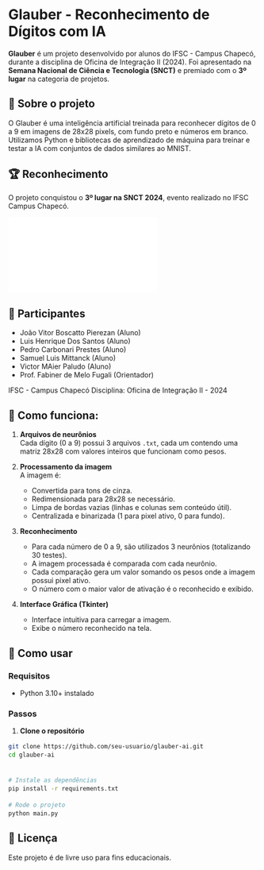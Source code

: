 # Glauber - Reconhecimento de Dígitos com IA

**Glauber** é um projeto desenvolvido por alunos do IFSC - Campus Chapecó, durante a disciplina de Oficina de Integração II (2024). Foi apresentado na **Semana Nacional de Ciência e Tecnologia (SNCT)** e premiado com o **3º lugar** na categoria de projetos.

## 🧠 Sobre o projeto

O Glauber é uma inteligência artificial treinada para reconhecer dígitos de 0 a 9 em imagens de 28x28 pixels, com fundo preto e números em branco. Utilizamos Python e bibliotecas de aprendizado de máquina para treinar e testar a IA com conjuntos de dados similares ao MNIST.

## 🏆 Reconhecimento

O projeto conquistou o **3º lugar na SNCT 2024**, evento realizado no IFSC Campus Chapecó.

![Certificado](certificado_snct.pdf)

## 👥 Participantes

- João Vitor Boscatto Pierezan (Aluno)
- Luis Henrique Dos Santos (Aluno)
- Pedro Carbonari Prestes (Aluno)
- Samuel Luis Mittanck (Aluno)
- Victor MAier Paludo (Aluno)
- Prof. Fabiner de Melo Fugali (Orientador)

IFSC - Campus Chapecó
Disciplina: Oficina de Integração II - 2024

## 🧩 Como funciona:

1. **Arquivos de neurônios**  
   Cada dígito (0 a 9) possui 3 arquivos `.txt`, cada um contendo uma matriz 28x28 com valores inteiros que funcionam como pesos.

2. **Processamento da imagem**  
   A imagem é:
   - Convertida para tons de cinza.
   - Redimensionada para 28x28 se necessário.
   - Limpa de bordas vazias (linhas e colunas sem conteúdo útil).
   - Centralizada e binarizada (1 para pixel ativo, 0 para fundo).

3. **Reconhecimento**  
   - Para cada número de 0 a 9, são utilizados 3 neurônios (totalizando 30 testes).
   - A imagem processada é comparada com cada neurônio.
   - Cada comparação gera um valor somando os pesos onde a imagem possui pixel ativo.
   - O número com o maior valor de ativação é o reconhecido e exibido.

4. **Interface Gráfica (Tkinter)**  
   - Interface intuitiva para carregar a imagem.
   - Exibe o número reconhecido na tela.


## 🚀 Como usar

### Requisitos

- Python 3.10+ instalado

### Passos

1. **Clone o repositório**

```bash
git clone https://github.com/seu-usuario/glauber-ai.git
cd glauber-ai


# Instale as dependências
pip install -r requirements.txt

# Rode o projeto
python main.py

```

## 📄 Licença
Este projeto é de livre uso para fins educacionais.
